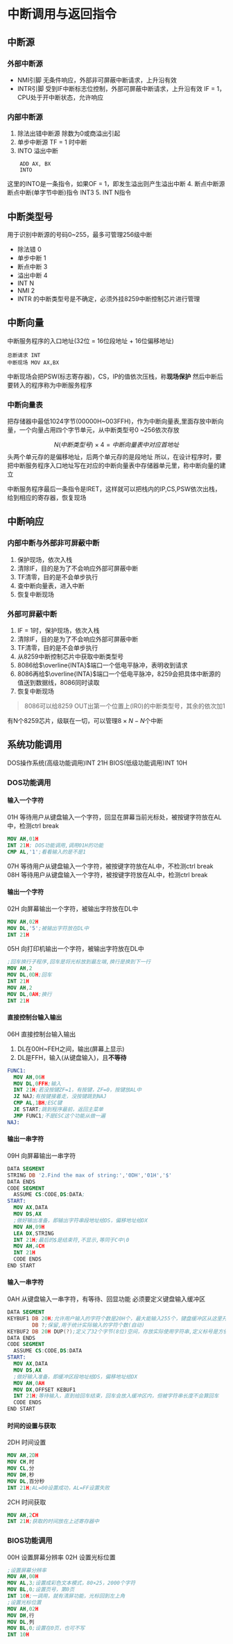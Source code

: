 # 中断调用与返回指令
## 中断源
### 外部中断源
* NMI引脚 
  无条件响应，外部非可屏蔽中断请求，上升沿有效
* INTR引脚 
  受到IF中断标志位控制，外部可屏蔽中断请求，上升沿有效
  IF = 1，CPU处于开中断状态，允许响应
### 内部中断源
1. 除法出错中断源
   除数为0或商溢出引起
2. 单步中断源
   TF = 1 时中断
3. INTO 溢出中断
```
    ADD AX, BX
    INTO 
```
这里的INTO是一条指令，如果OF = 1，即发生溢出则产生溢出中断
4. 断点中断源
断点中断(单字节中断)指令 INT3
5. INT N指令
## 中断类型号
用于识别中断源的号码0~255，最多可管理256级中断
* 除法错 0
* 单步中断 1
* 断点中断 3
* 溢出中断 4
* INT N
* NMI 2
* INTR 的中断类型号是不确定，必须外挂8259中断控制芯片进行管理

## 中断向量
中断服务程序的入口地址(32位 = 16位段地址 + 16位偏移地址)
```
总断请求 INT
中断现场 MOV AX,BX
```
中断现场会把PSW(标志寄存器)，CS，IP的值依次压栈，称**现场保护**
然后中断后要转入的程序称为中断服务程序
### 中断向量表
把存储器中最低1024字节(00000H~003FFH)，作为中断向量表,里面存放中断向量，一个向量占用四个字节单元，从中断类型号0 ~256依次存放

$$N(中断类型号) \times 4 = 中断向量表中对应首地址$$
头两个单元存的是偏移地址，后两个单元存的是段地址
所以，在设计程序时，要把中断服务程序入口地址写在对应的中断向量表中存储器单元里，称中断向量的建立

中断服务程序最后一条指令是IRET，这样就可以把栈内的IP,CS,PSW依次出栈，给到相应的寄存器，恢复现场

## 中断响应
### 内部中断与外部非可屏蔽中断
1. 保护现场，依次入栈
2. 清除IF，目的是为了不会响应外部可屏蔽中断
3. TF清零，目的是不会单步执行
4. 查中断向量表，进入中断
5. 恢复中断现场
### 外部可屏蔽中断
1. IF = 1时，保护现场，依次入栈
2. 清除IF，目的是为了不会响应外部可屏蔽中断
3. TF清零，目的是不会单步执行
4. 从8259中断控制芯片中获取中断类型号
5. 8086给$\overline{INTA}$端口一个低电平脉冲，表明收到请求
6. 8086再给$\overline{INTA}$端口一个低电平脉冲，8259会把具体中断源的值送到数据线，8086同时读取
7. 恢复中断现场
>8086可以给8259 OUT出第一个位置上(IR0)的中断类型号，其余的依次加1

有N个8259芯片，级联在一切，可以管理$8\times N - N$个中断

## 系统功能调用
DOS操作系统(高级功能调用)INT 21H
BIOS(低级功能调用)INT 10H
### DOS功能调用
#### 输入一个字符
01H 等待用户从键盘输入一个字符，回显在屏幕当前光标处，被按键字符放在AL中，检测ctrl break
```nasm
MOV AH,01H
INT 21H; DOS功能调用,调用01H的功能
CMP AL,'1';看看输入的是不是1
```
07H 等待用户从键盘输入一个字符，被按键字符放在AL中，不检测ctrl break
08H 等待用户从键盘输入一个字符，被按键字符放在AL中，检测ctrl break
#### 输出一个字符
02H 向屏幕输出一个字符，被输出字符放在DL中
```nasm
MOV AH,02H
MOV DL,'5';被输出字符放在DL中
INT 21H
```
05H 向打印机输出一个字符，被输出字符放在DL中
```nasm
;回车换行子程序,回车是将光标放到最左端,换行是换到下一行
MOV AH,2
MOV DL,0DH;回车
INT 21H
MOV AH,2
MOV DL,0AH;换行
INT 21H
```
#### 直接控制台输入输出
06H 直接控制台输入输出
1. DL在00H~FEH之间，输出(屏幕上显示)
2. DL是FFH，输入(从键盘输入)，且**不等待**
```nasm
FUNC1:
  MOV AH,06H
  MOV DL,0FFH;输入
  INT 21H;若没按键ZF=1，有按键，ZF=0，按键放AL中
  JZ NAJ;有按键接着走，没按键跳到NAJ
  CMP AL,1BH;ESC键
  JE START;跳到程序最前，返回主菜单
  JMP FUNC1;不是ESC这个功能从做一遍
NAJ:
```
#### 输出一串字符
09H 向屏幕输出一串字符
```nasm
DATA SEGMENT
STRING DB '2.Find the max of string:','0DH','01H','$'
DATA ENDS
CODE SEGMENT
  ASSUME CS:CODE,DS:DATA;
START:
  MOV AX,DATA
  MOV DS,AX
  ;做好输出准备，即输出字符串段地址给DS，偏移地址给DX
  MOV AH,09H
  LEA DX,STRING
  INT 21H;最后的$是结束符,不显示,等同于C中\0
  MOV AH,4CH
  INT 21H
  CODE ENDS
END START
```
#### 输入一串字符
0AH 从键盘输入一串字符，有等待、回显功能
必须要定义键盘输入缓冲区
```nasm
DATA SEGMENT
KEYBUF1 DB 20H;允许用户输入的字符个数是20H个，最大能输入255个，键盘缓冲区从这里开始
        DB ?;保留,用于统计实际输入的字符个数(自动)
KEYBUF2 DB 20H DUP(?);定义了32个字节(8位)空间，存放实际使用字符串,定义标号是方便找
DATA ENDS
CODE SEGMENT
  ASSUME CS:CODE,DS:DATA
START:
  MOV AX,DATA
  MOV DS,AX
  ;做好输入准备，即缓冲区段地址给DS，偏移地址给DX
  MOV AH,0AH
  MOV DX,OFFSET KEBUF1
  INT 21H;等待输入，直到给回车结束，回车会放入缓冲区内，但被字符串长度不会算回车
  CODE ENDS
END START
```
#### 时间的设置与获取
2DH 时间设置
```nasm
MOV AH,2DH
MOV CH,时
MOV CL,分
MOV DH,秒
MOV DL,百分秒
INT 21H;AL=00设置成功，AL=FF设置失败
```
2CH 时间获取
```nasm
MOV AH,2CH
INT 21H;获取的时间放在上述寄存器中
```
### BIOS功能调用
00H 设置屏幕分辨率
02H 设置光标位置
```nasm
;设置屏幕分辨率
MOV AH,00H
MOV AL,3;设置成彩色文本模式，80×25，2000个字符
MOV BL,0;设置页号，第0页
INT 10H;一调用，就有清屏功能，光标回到左上角
;设置光标位置
MOV AH,02H
MOV DH,行
MOV DL,列
MOV BL,0;设置在0页，也可不写
INT 10H
```
